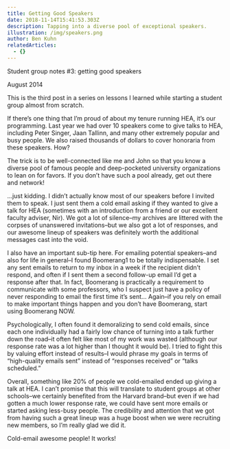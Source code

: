 ```yaml
---
title: Getting Good Speakers
date: 2018-11-14T15:41:53.303Z
description: Tapping into a diverse pool of exceptional speakers.
illustration: /img/speakers.png
author: Ben Kuhn
relatedArticles:
  - {}
---
```

Student group notes #3: getting good speakers

August 2014



This is the third post in a series on lessons I learned while starting a student group almost from scratch.



If there’s one thing that I’m proud of about my tenure running HEA, it’s our programming. Last year we had over 10 speakers come to give talks to HEA, including Peter Singer, Jaan Tallinn, and many other extremely popular and busy people. We also raised thousands of dollars to cover honoraria from these speakers. How?



The trick is to be well-connected like me and John so that you know a diverse pool of famous people and deep-pocketed university organizations to lean on for favors. If you don’t have such a pool already, get out there and network!



…just kidding. I didn’t actually know most of our speakers before I invited them to speak. I just sent them a cold email asking if they wanted to give a talk for HEA (sometimes with an introduction from a friend or our excellent faculty adviser, Nir). We got a lot of silence–my archives are littered with the corpses of unanswered invitations–but we also got a lot of responses, and our awesome lineup of speakers was definitely worth the additional messages cast into the void.



I also have an important sub-tip here. For emailing potential speakers–and also for life in general–I found Boomerang1 to be totally indispensable. I set any sent emails to return to my inbox in a week if the recipient didn’t respond, and often if I sent them a second follow-up email I’d get a response after that. In fact, Boomerang is practically a requirement to communicate with some professors, who I suspect just have a policy of never responding to email the first time it’s sent… Again–if you rely on email to make important things happen and you don’t have Boomerang, start using Boomerang NOW.



Psychologically, I often found it demoralizing to send cold emails, since each one individually had a fairly low chance of turning into a talk further down the road–it often felt like most of my work was wasted (although our response rate was a lot higher than I thought it would be). I tried to fight this by valuing effort instead of results–I would phrase my goals in terms of “high-quality emails sent” instead of “responses received” or “talks scheduled.”



Overall, something like 20% of people we cold-emailed ended up giving a talk at HEA. I can’t promise that this will translate to student groups at other schools–we certainly benefited from the Harvard brand–but even if we had gotten a much lower response rate, we could have sent more emails or started asking less-busy people. The credibility and attention that we got from having such a great lineup was a huge boost when we were recruiting new members, so I’m really glad we did it.



Cold-email awesome people! It works!
